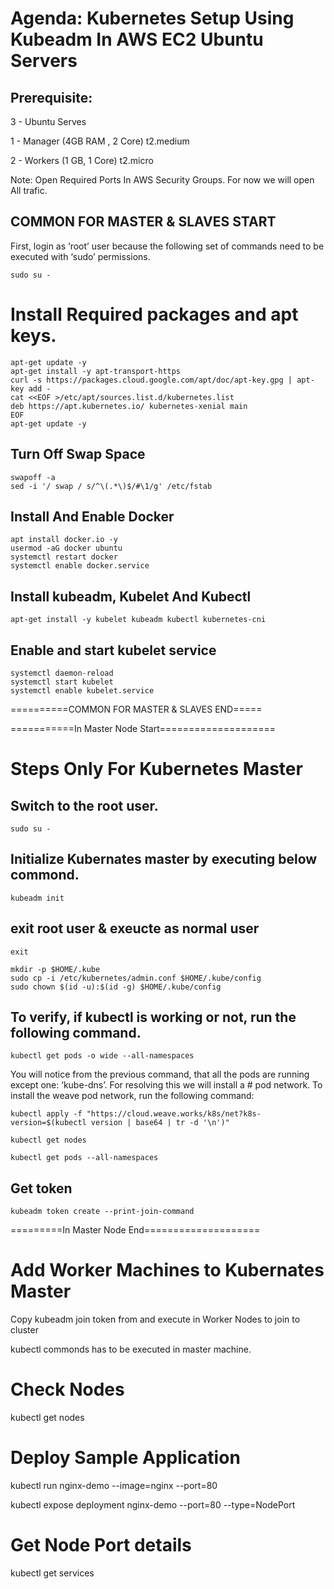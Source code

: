 # Agenda: Kubernetes Setup Using Kubeadm In AWS EC2 Ubuntu Servers

## Prerequisite:

3 - Ubuntu Serves

1 - Manager  (4GB RAM , 2 Core) t2.medium

2 - Workers  (1 GB, 1 Core)     t2.micro

Note: Open Required Ports In AWS Security Groups. For now we will open All trafic.

## COMMON FOR MASTER & SLAVES START

First, login as ‘root’ user because the following set of commands need to be executed with ‘sudo’ permissions.
```
sudo su -
```
# Install Required packages and apt keys.
```
apt-get update -y
apt-get install -y apt-transport-https
curl -s https://packages.cloud.google.com/apt/doc/apt-key.gpg | apt-key add -
cat <<EOF >/etc/apt/sources.list.d/kubernetes.list
deb https://apt.kubernetes.io/ kubernetes-xenial main
EOF
apt-get update -y
```

## Turn Off Swap Space
```
swapoff -a
sed -i '/ swap / s/^\(.*\)$/#\1/g' /etc/fstab
```
## Install And Enable Docker
```
apt install docker.io -y
usermod -aG docker ubuntu
systemctl restart docker
systemctl enable docker.service
```
## Install kubeadm, Kubelet And Kubectl
```
apt-get install -y kubelet kubeadm kubectl kubernetes-cni
```
## Enable and start kubelet service
```
systemctl daemon-reload
systemctl start kubelet
systemctl enable kubelet.service
```
==========COMMON FOR MASTER & SLAVES END=====



===========In Master Node Start====================
# Steps Only For Kubernetes Master

## Switch to the root user.
```
sudo su -
```
## Initialize Kubernates master by executing below commond.
```
kubeadm init
```
## exit root user & exeucte as normal user
```
exit

mkdir -p $HOME/.kube
sudo cp -i /etc/kubernetes/admin.conf $HOME/.kube/config
sudo chown $(id -u):$(id -g) $HOME/.kube/config
```
## To verify, if kubectl is working or not, run the following command.
```
kubectl get pods -o wide --all-namespaces
```
You will notice from the previous command, that all the pods are running except one: ‘kube-dns’. 
For resolving this we will install a # pod network. To install the weave pod network, run the following command:
```
kubectl apply -f "https://cloud.weave.works/k8s/net?k8s-version=$(kubectl version | base64 | tr -d '\n')"

kubectl get nodes

kubectl get pods --all-namespaces
```
## Get token
```
kubeadm token create --print-join-command
```
=========In Master Node End====================


Add Worker Machines to Kubernates Master
=========================================

Copy kubeadm join token from and execute in Worker Nodes to join to cluster



kubectl commonds has to be executed in master machine.

Check Nodes
=============

kubectl get nodes


Deploy Sample Application
==========================

kubectl run nginx-demo --image=nginx --port=80

kubectl expose deployment nginx-demo --port=80 --type=NodePort


Get Node Port details
=====================
kubectl get services
